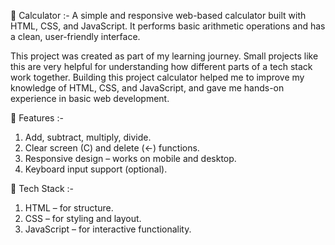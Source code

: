 🧮 Calculator :- A simple and responsive web-based calculator built with HTML, CSS, and JavaScript. It performs basic arithmetic operations and has a clean, user-friendly interface.


This project was created as part of my learning journey.
Small projects like this are very helpful for understanding how different parts of a tech stack work together.
Building this project calculator helped me to improve my knowledge of HTML, CSS, and JavaScript, and gave me hands-on experience in basic web development.


🚀 Features :-
1. Add, subtract, multiply, divide.
2. Clear screen (C) and delete (←) functions.
3. Responsive design – works on mobile and desktop.
4. Keyboard input support (optional).


🔧 Tech Stack :-
1. HTML – for structure.
2. CSS – for styling and layout.
3. JavaScript – for interactive functionality.
